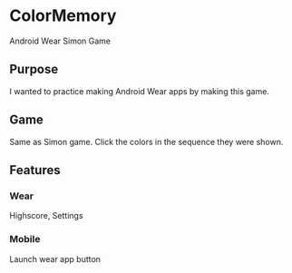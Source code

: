 # ColorMemory
Android Wear Simon Game

## Purpose
I wanted to practice making Android Wear apps by making this game.

## Game
Same as Simon game. Click the colors in the sequence they were shown. 

## Features
### Wear
Highscore, Settings
### Mobile
Launch wear app button
